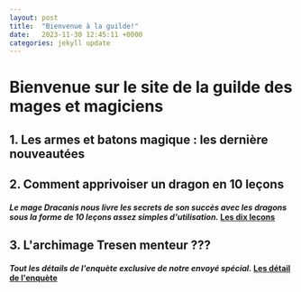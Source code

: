 ```yaml
---
layout: post
title:  "Bienvenue à la guilde!"
date:   2023-11-30 12:45:11 +0000
categories: jekyll update
---
```


# Bienvenue sur le site de la guilde des mages et magiciens

## 1. Les armes et batons magique : les dernière nouveautées

## 2. Comment apprivoiser un dragon en 10 leçons
#### *Le mage Dracanis nous livre les secrets de son succès avec les dragons sous la forme de 10 leçons assez simples d'utilisation.* [Les dix leçons](dragon.html)

## 3. L'archimage Tresen menteur ???

#### *Tout les détails de l'enquète exclusive de notre envoyé spécial.* [Les détail de l'enquète](toute-l-enquete.html)
